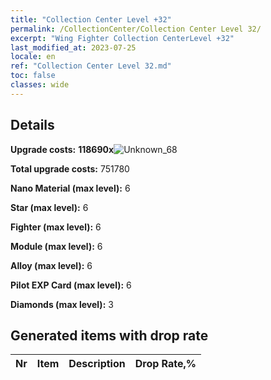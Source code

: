 ```yaml
---
title: "Collection Center Level +32"
permalink: /CollectionCenter/Collection Center Level 32/
excerpt: "Wing Fighter Collection CenterLevel +32"
last_modified_at: 2023-07-25
locale: en
ref: "Collection Center Level 32.md"
toc: false
classes: wide
---
```



## Details

 **Upgrade costs:** **118690x**![Unknown_68](/images/item/bh_img25_p.png)

 **Total upgrade costs:** 751780

 **Nano Material (max level):** 6

 **Star (max level):** 6

 **Fighter (max level):** 6

 **Module (max level):** 6

 **Alloy (max level):** 6

 **Pilot EXP Card (max level):** 6

 **Diamonds (max level):** 3

## Generated items with drop rate

  |  Nr |     Item   |    Description   |  Drop Rate,% |
  |:----|:----------:|:-----------------|:-------------|

